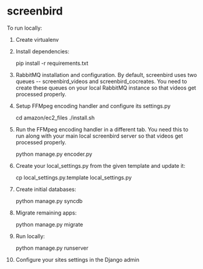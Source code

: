screenbird
==========

To run locally:

1. Create virtualenv

2. Install dependencies:

    pip install -r requirements.txt

3. RabbitMQ installation and configuration. By default, screenbird uses two
    queues -- screenbird_videos and screenbird_cocreates. You need to create
    these queues on your local RabbitMQ instance so that videos get processed properly.

4. Setup FFMpeg encoding handler and configure its settings.py

    cd amazon/ec2_files
    ./install.sh

5. Run the FFMpeg encoding handler in a different tab. You need this to run along
    with your main local screenbird server so that videos get processed properly.
    
    python manage.py encoder.py

6. Create your local_settings.py from the given template and update it:

    cp local_settings.py.template local_settings.py

7. Create initial databases:

    python manage.py syncdb

8. Migrate remaining apps:

    python manage.py migrate

9. Run locally:

    python manage.py runserver

10. Configure your sites settings in the Django admin
